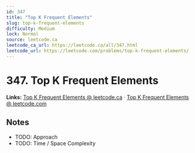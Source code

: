 ```yaml
--- 
id: 347
title: "Top K Frequent Elements"
slug: top-k-frequent-elements
difficulty: Medium
lock: Normal
source: leetcode.ca
leetcode_ca_url: https://leetcode.ca/all/347.html
leetcode_url: https://leetcode.com/problems/top-k-frequent-elements/
---
```


# 347. Top K Frequent Elements

**Links:** [Top K Frequent Elements @ leetcode.ca](https://leetcode.ca/all/347.html) · [Top K Frequent Elements @ leetcode.com](https://leetcode.com/problems/top-k-frequent-elements/)

## Notes
- TODO: Approach
- TODO: Time / Space Complexity
